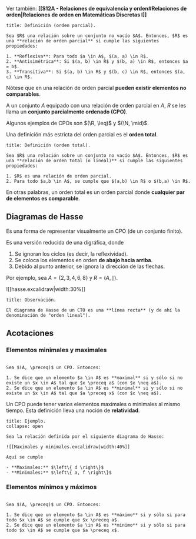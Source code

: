 Ver también: **[[S12A - Relaciones de equivalencia y orden#Relaciones de orden|Relaciones de orden en Matemáticas Discretas I]]**

```ad-definition
title: Definición (orden parcial).

Sea $R$ una relación sobre un conjunto no vacío $A$. Entonces, $R$ es una **relación de orden parcial** si cumple las siguientes propiedades:

1. **Reflexiva**: Para todo $a \in A$, $(a, a) \in R$.
2. **Antisimétrica**: Si $(a, b) \in R$ y $(b, a) \in R$, entonces $a = b$.
3. **Transitiva**: Si $(a, b) \in R$ y $(b, c) \in R$, entonces $(a, c) \in R$.

```

Nótese que en una relación de orden parcial **pueden existir elementos no comparables**.

A un conjunto $A$ equipado con una relación de orden parcial en $A$, $R$ se les llama un **conjunto parcialmente ordenado (CPO)**.

Algunos ejemplos de CPOs son $(\R, \leq)$ y $(\N, \mid)$.

Una definición más estricta del orden parcial es el **orden total**.

```ad-definition
title: Definición (orden total).

Sea $R$ una relación sobre un conjunto no vacío $A$. Entonces, $R$ es una **relación de orden total (o lineal)** si cumple las siguientes propiedades:

1. $R$ es una relación de orden parcial.
2. Para todo $a,b \in A$, se cumple que $(a,b) \in R$ o $(b,a) \in R$.

```

En otras palabras, un orden total es un orden parcial donde **cualquier par de elementos es comparable**.

## Diagramas de Hasse

Es una forma de representar visualmente un CPO (de un conjunto finito).

Es una versión reducida de una digráfica, donde

1. Se ignoran los ciclos (es decir, la reflexividad).
2. Se coloca los elementos en orden **de abajo hacia arriba**.
3. Debido al punto anterior, se ignora la dirección de las flechas.

Por ejemplo, sea $A = \left\{ 2,3,4,6,8 \right\}$ y $R = (A, \mid)$.

![[hasse.excalidraw|width:30%]]

```ad-tip
title: Observación.

El diagrama de Hasse de un CTO es una **línea recta** (y de ahí la denominación de "orden lineal").

```

## Acotaciones

### Elementos minimales y maximales

```ad-definition

Sea $(A, \preceq)$ un CPO. Entonces:

1. Se dice que un elemento $a \in A$ es **maximal** si y sólo si no existe un $x \in A$ tal que $x \preceq a$ (con $x \neq a$).
2. Se dice que un elemento $a \in A$ es **minimal** si y sólo si no existe un $x \in A$ tal que $a \preceq x$ (con $x \neq a$).

```

Un CPO puede tener varios elementos maximales o minimales al mismo tiempo. Esta definición lleva una noción de **relatividad**.

```ad-example
title: Ejemplo.
collapse: open

Sea la relación definida por el siguiente diagrama de Hasse:

![[Maximales y minimales.excalidraw|width:40%]]

Aquí se cumple

- **Maximales:** $\left\{ d \right\}$
- **Minimales:** $\left\{ a, f \right\}$

```

### Elementos mínimos y máximos

```ad-definition

Sea $(A, \preceq)$ un CPO. Entonces:

1. Se dice que un elemento $a \in A$ es **máximo** si y sólo si para todo $x \in A$ se cumple que $x \preceq a$.
2. Se dice que un elemento $a \in A$ es **mínimo** si y sólo si para todo $x \in A$ se cumple que $a \preceq x$.

```
